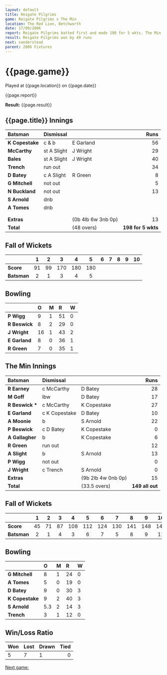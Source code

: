 ```yaml
---
layout: default
title: Reigate Pilgrims
game: Reigate Pilgrims v The Min
location: The Red Lion, Betchworth
date: 17/09/2006
report: Reigate Pilgrims batted first and made 198 for 5 wkts. The Min replied with 149 all out
result: Reigate Pilgrims won by 49 runs
next: sanderstead
parent: 2006 Fixtures
---
```


# {{page.game}}

Played at {{page.location}} on {{page.date}}

{{page.report}}

**Result:** {{page.result}}

## {{page.title}} Innings

| Batsman | Dismissal |  | Runs |
|:---|:---|---|---:|
| **K Copestake** | c & b | E Garland | 56 |
| **McCarthy** | st A Slight | J Wright | 29 |
| **Bales** | st A Slight | J Wright | 40 |
| **Trench** | run out |  | 34 |
| **D Batey** | c A Slight | R Green | 8 |
| **G Mitchell** | not out |  | 5 |
| **N Buckland** | not out |  | 13 |
| **S Arnold** | dnb |  |  |
| **A Tomes** | dnb |  |  |
|  |  |  |  |
|  |  |  |  |
| **Extras** | | (0b 4lb 6w 3nb 0p) | 13 |
| **Total** | | (48 overs) | **198 for 5 wkts** |

## Fall of Wickets

| | 1 | 2 | 3 | 4 | 5 | 6 | 7 | 8 | 9 | 10 |
|---|:---:|:---:|:---:|:---:|:---:|:---:|:---:|:---:|:---:|:---:|
| **Score** | 91 | 99 | 170 | 180 | 180 |  |  |  |  |  |
| **Batsman** | 2 | 1 | 3 | 4 | 5 |  |  |  |  |  |

## Bowling

| | O | M | R | W |
|---|:---|:---|:---|:---|
| **P Wigg** | 9 | 1 | 51 | 0 |
| **R Beswick** | 8 | 2 | 29 | 0 |
| **J Wright** | 16 | 1 | 43 | 2 |
| **E Garland** | 8 | 0 | 36 | 1 |
| **R Green** | 7 | 0 | 35 | 1 |

## The Min Innings

| Batsman | Dismissal |  | Runs |
|:---|:---|---|---:|
| **R Earney** | c McCarthy | D Batey | 28 |
| **M Goff** | lbw | D Batey | 17 |
| **R Beswick &#42;** | c McCarthy | K Copestake | 27 |
| **E Garland** | c K Copestake | D Batey | 10 |
| **A Moonie** | b | S Arnold | 22 |
| **P Beswick** | c D Batey | K Copestake | 0 |
| **A Gallagher** | b | K Copestake | 6 |
| **R Green** | run out |  | 12 |
| **A Slight** | b | S Arnold | 13 |
| **P Wigg** | not out |  | 0 |
| **J Wright** | c Trench | S Arnold | 0 |
| **Extras** | | (9b 2lb 4w 0nb 0p) | 15 |
| **Total** | | (33.5 overs) | **149 all out** |

## Fall of Wickets

| | 1 | 2 | 3 | 4 | 5 | 6 | 7 | 8 | 9 | 10 |
|---|:---:|:---:|:---:|:---:|:---:|:---:|:---:|:---:|:---:|:---:|
| **Score** | 45 | 71 | 87 | 108 | 112 | 124 | 130 | 141 | 148 | 149 |
| **Batsman** | 2 | 1 | 4 | 3 | 6 | 7 | 5 | 8 | 9 | 11 |

## Bowling

| | O | M | R | W |
|---|:---|:---|:---|:---|
| **G Mitchell** | 8 | 1 | 24 | 0 |
| **A Tomes** | 5 | 0 | 19 | 0 |
| **D Batey** | 9 | 0 | 30 | 3 |
| **K Copestake** | 9 | 2 | 40 | 3 |
| **S Arnold** | 5.3 | 2 | 14 | 3 |
| **Trench** | 3 | 1 | 12 | 0 |

## Win/Loss Ratio

| Won | Lost | Drawn | Tied |
|:---|:---|:---|---:|
| 5 | 7 | 1 | 0 |

[Next game:]({{page.next}})